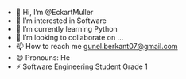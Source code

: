 - 👋 Hi, I’m @EckartMuller
- 👀 I’m interested in Software
- 🌱 I’m currently learning Python
- 💞️ I’m looking to collaborate on ...
- 📫 How to reach me gunel.berkant07@gmail.com
- 😄 Pronouns: He
- ⚡ Software Engineering Student Grade 1

<!---
EckartMuller/EckartMuller is a ✨ special ✨ repository because its `README.md` (this file) appears on your GitHub profile.
You can click the Preview link to take a look at your changes.
--->
